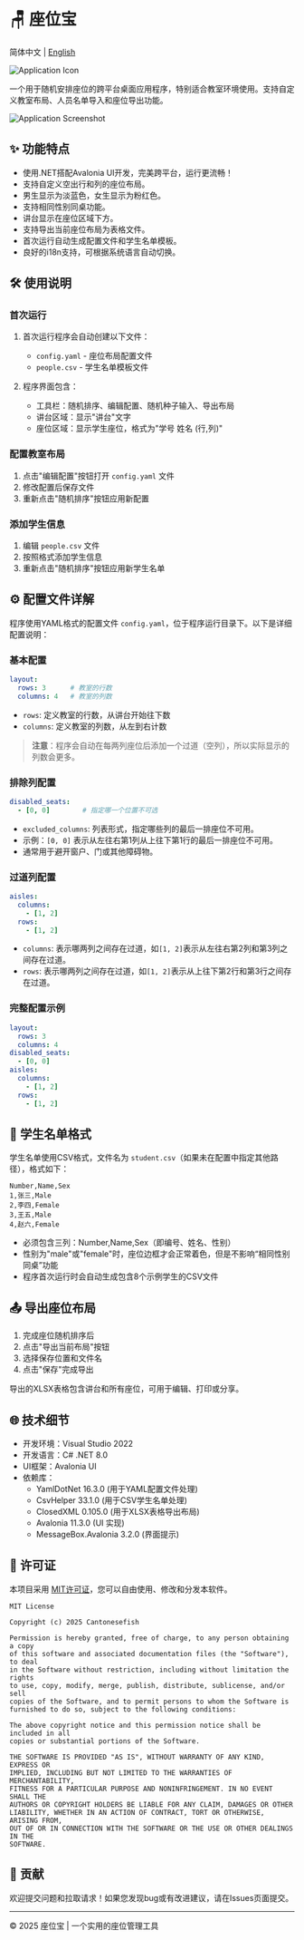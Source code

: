 # 🪑 座位宝

简体中文 | [English](README.md)

![Application Icon](Project.png)

一个用于随机安排座位的跨平台桌面应用程序，特别适合教室环境使用。支持自定义教室布局、人员名单导入和座位导出功能。

![Application Screenshot](screenshot.png)

## ✨ 功能特点

- 使用.NET搭配Avalonia UI开发，完美跨平台，运行更流畅！
- 支持自定义空出行和列的座位布局。
- 男生显示为淡蓝色，女生显示为粉红色。
- 支持相同性别同桌功能。
- 讲台显示在座位区域下方。
- 支持导出当前座位布局为表格文件。
- 首次运行自动生成配置文件和学生名单模板。
- 良好的i18n支持，可根据系统语言自动切换。

## 🛠 使用说明

### 首次运行

1. 首次运行程序会自动创建以下文件：
   - `config.yaml` - 座位布局配置文件
   - `people.csv` - 学生名单模板文件

2. 程序界面包含：
   - 工具栏：随机排序、编辑配置、随机种子输入、导出布局
   - 讲台区域：显示"讲台"文字
   - 座位区域：显示学生座位，格式为"学号 姓名 (行,列)"

### 配置教室布局

1. 点击"编辑配置"按钮打开 `config.yaml` 文件
2. 修改配置后保存文件
3. 重新点击"随机排序"按钮应用新配置

### 添加学生信息

1. 编辑 `people.csv` 文件
2. 按照格式添加学生信息
3. 重新点击"随机排序"按钮应用新学生名单

## ⚙️ 配置文件详解

程序使用YAML格式的配置文件 `config.yaml`，位于程序运行目录下。以下是详细配置说明：

### 基本配置

```yaml
layout:
  rows: 3      # 教室的行数
  columns: 4   # 教室的列数
```

- `rows`: 定义教室的行数，从讲台开始往下数
- `columns`: 定义教室的列数，从左到右计数

> **注意**：程序会自动在每两列座位后添加一个过道（空列），所以实际显示的列数会更多。

### 排除列配置

```yaml
disabled_seats:
  - [0, 0]        # 指定哪一个位置不可选
```

- `excluded_columns`: 列表形式，指定哪些列的最后一排座位不可用。
- 示例：`[0, 0]` 表示从左往右第1列从上往下第1行的最后一排座位不可用。
- 通常用于避开窗户、门或其他障碍物。

### 过道列配置

```yaml
aisles:
  columns:
    - [1, 2]
  rows:
    - [1, 2]
```

- `columns`: 表示哪两列之间存在过道，如`[1, 2]`表示从左往右第2列和第3列之间存在过道。
- `rows`: 表示哪两列之间存在过道，如`[1, 2]`表示从上往下第2行和第3行之间存在过道。

### 完整配置示例

```yaml
layout:
  rows: 3
  columns: 4
disabled_seats:
  - [0, 0]
aisles:
  columns:
    - [1, 2]
  rows:
    - [1, 2]
```

## 📄 学生名单格式

学生名单使用CSV格式，文件名为 `student.csv`（如果未在配置中指定其他路径），格式如下：

```csv
Number,Name,Sex
1,张三,Male
2,李四,Female
3,王五,Male
4,赵六,Female
```

- 必须包含三列：Number,Name,Sex（即编号、姓名、性别）
- 性别为"male"或"female"时，座位边框才会正常着色，但是不影响“相同性别同桌”功能
- 程序首次运行时会自动生成包含8个示例学生的CSV文件

## 📤 导出座位布局

1. 完成座位随机排序后
2. 点击"导出当前布局"按钮
3. 选择保存位置和文件名
5. 点击"保存"完成导出

导出的XLSX表格包含讲台和所有座位，可用于编辑、打印或分享。

## 🌐 技术细节

- 开发环境：Visual Studio 2022
- 开发语言：C# .NET 8.0
- UI框架：Avalonia UI
- 依赖库：
  - YamlDotNet 16.3.0 (用于YAML配置文件处理)
  - CsvHelper 33.1.0 (用于CSV学生名单处理)
  - ClosedXML 0.105.0 (用于XLSX表格导出布局)
  - Avalonia 11.3.0 (UI 实现)
  - MessageBox.Avalonia 3.2.0 (界面提示)

## 📄 许可证

本项目采用 [MIT许可证](LICENSE)，您可以自由使用、修改和分发本软件。

```
MIT License

Copyright (c) 2025 Cantonesefish

Permission is hereby granted, free of charge, to any person obtaining a copy
of this software and associated documentation files (the "Software"), to deal
in the Software without restriction, including without limitation the rights
to use, copy, modify, merge, publish, distribute, sublicense, and/or sell
copies of the Software, and to permit persons to whom the Software is
furnished to do so, subject to the following conditions:

The above copyright notice and this permission notice shall be included in all
copies or substantial portions of the Software.

THE SOFTWARE IS PROVIDED "AS IS", WITHOUT WARRANTY OF ANY KIND, EXPRESS OR
IMPLIED, INCLUDING BUT NOT LIMITED TO THE WARRANTIES OF MERCHANTABILITY,
FITNESS FOR A PARTICULAR PURPOSE AND NONINFRINGEMENT. IN NO EVENT SHALL THE
AUTHORS OR COPYRIGHT HOLDERS BE LIABLE FOR ANY CLAIM, DAMAGES OR OTHER
LIABILITY, WHETHER IN AN ACTION OF CONTRACT, TORT OR OTHERWISE, ARISING FROM,
OUT OF OR IN CONNECTION WITH THE SOFTWARE OR THE USE OR OTHER DEALINGS IN THE
SOFTWARE.
```

## 🤝 贡献

欢迎提交问题和拉取请求！如果您发现bug或有改进建议，请在Issues页面提交。

---

© 2025 座位宝 | 一个实用的座位管理工具

